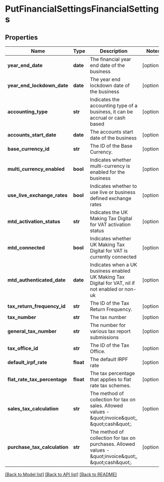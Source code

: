 # PutFinancialSettingsFinancialSettings

## Properties
Name | Type | Description | Notes
------------ | ------------- | ------------- | -------------
**year_end_date** | **date** | The financial year end date of the business | [optional] 
**year_end_lockdown_date** | **date** | The year end lockdown date of the business | [optional] 
**accounting_type** | **str** | Indicates the accounting type of a business, it can be accrual or cash based | [optional] 
**accounts_start_date** | **date** | The accounts start date of the business | [optional] 
**base_currency_id** | **str** | The ID of the Base Currency. | [optional] 
**multi_currency_enabled** | **bool** | Indicates whether multi-currency is enabled for the business | [optional] 
**use_live_exchange_rates** | **bool** | Indicates whether to use live or business defined exchange rates | [optional] 
**mtd_activation_status** | **str** | Indicates the UK Making Tax Digital for VAT activation status | [optional] 
**mtd_connected** | **bool** | Indicates whether UK Making Tax Digital for VAT is currently connected | [optional] 
**mtd_authenticated_date** | **date** | Indicates when a UK business enabled UK Making Tax Digital for VAT, nil if not enabled or non-uk | [optional] 
**tax_return_frequency_id** | **str** | The ID of the Tax Return Frequency. | [optional] 
**tax_number** | **str** | The tax number | [optional] 
**general_tax_number** | **str** | The number for various tax report submissions | [optional] 
**tax_office_id** | **str** | The ID of the Tax Office. | [optional] 
**default_irpf_rate** | **float** | The default IRPF rate | [optional] 
**flat_rate_tax_percentage** | **float** | The tax percentage that applies to flat rate tax schemes. | [optional] 
**sales_tax_calculation** | **str** | The method of collection for tax on sales. Allowed values - \&quot;invoice\&quot;, \&quot;cash\&quot;. | [optional] 
**purchase_tax_calculation** | **str** | The method of collection for tax on purchases. Allowed values - \&quot;invoice\&quot;, \&quot;cash\&quot;. | [optional] 

[[Back to Model list]](../README.md#documentation-for-models) [[Back to API list]](../README.md#documentation-for-api-endpoints) [[Back to README]](../README.md)


